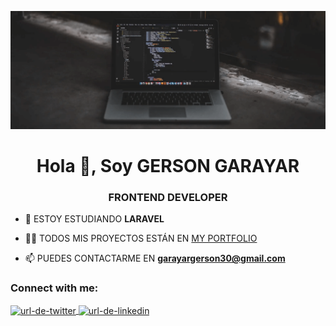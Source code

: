 ![Imagen de perfil](./fondo.webp)

<h1 align="center">Hola 👋, Soy GERSON GARAYAR</h1>
<h3 align="center">FRONTEND DEVELOPER</h3>

- 🌱 ESTOY ESTUDIANDO **LARAVEL**

- 👨‍💻 TODOS MIS PROYECTOS ESTÁN EN [MY PORTFOLIO](https://gersongarayar.netlify.app/)

- 📫 PUEDES CONTACTARME EN **garayargerson30@gmail.com**

<h3 align="left">Connect with me:</h3>
<p align="left">
<a href="https://twitter.com/garayar_gerson" target="blank">
  <img align="center" src="https://raw.githubusercontent.com/rahuldkjain/github-profile-readme-generator/master/src/images/icons/Social/twitter.svg" alt="url-de-twitter" height="30" width="40" />
</a>
<a href="https://linkedin.com/in/gerson-garayar" target="blank">
  <img align="center" src="https://raw.githubusercontent.com/rahuldkjain/github-profile-readme-generator/master/src/images/icons/Social/linked-in-alt.svg" alt="url-de-linkedin" height="30" width="40" />
</a>
</p>


<!--
**GersonGarayar20/GersonGarayar20** is a ✨ _special_ ✨ repository because its `README.md` (this file) appears on your GitHub profile.

Here are some ideas to get you started:

- 🔭 I’m currently working on ...
- 🌱 I’m currently learning ...
- 👯 I’m looking to collaborate on ...
- 🤔 I’m looking for help with ...
- 💬 Ask me about ...
- 📫 How to reach me: ...
- 😄 Pronouns: ...
- ⚡ Fun fact: ...
-->
